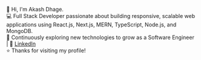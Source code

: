 👋 Hi, I'm Akash Dhage.  
💻 Full Stack Developer passionate about building responsive, scalable web applications using React.js, Next.js, MERN, TypeScript, Node.js, and MongoDB.  
🌱 Continuously exploring new technologies to grow as a Software Engineer | 💼 [LinkedIn](https://www.linkedin.com/in/akash-dhage07/)  
⭐ Thanks for visiting my profile!
